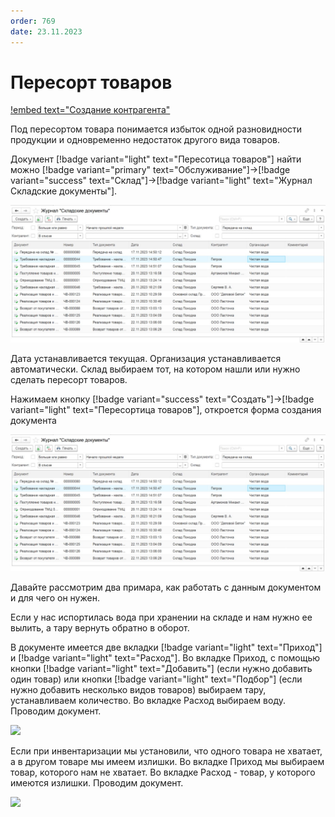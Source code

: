 ```yaml
---
order: 769
date: 23.11.2023
---
```

# Пересорт товаров

[!embed text="Создание контрагента"](https://youtu.be/bSQMI09XP-8)

Под пересортом товара понимается избыток одной разновидности продукции и одновременно недостаток другого вида товаров.

Документ [!badge variant="light" text="Пересотица товаров"]  найти  можно [!badge variant="primary" text="Обслуживание"]->[!badge variant="success" text="Склад"]->[!badge variant="light" text="Журнал Складские документы"]. 

![](\images\кладовщик\поступление.jpg) 

Дата устанавливается текущая. Организация устанавливается автоматически. Склад выбираем тот, на котором нашли или нужно сделать пересорт товаров.

Нажимаем кнопку [!badge variant="success" text="Создать"]->[!badge variant="light" text="Пересортица товаров"], откроется форма создания документа

![](\images\кладовщик\поступление.jpg)

Давайте рассмотрим два примара, как работать с данным документом и для чего он нужен. 

Если у нас испортилась вода при хранении на складе и нам нужно ее вылить, а тару вернуть обратно в оборот. 

В документе имеется две вкладки [!badge variant="light" text="Приход"] и [!badge variant="light" text="Расход"]. Во вкладке Приход, с помощью кнопки [!badge variant="light" text="Добавить"] (если нужно добавить один товар) или кнопки [!badge variant="light" text="Подбор"] (если нужно добавить несколько видов товаров) выбираем тару, устанавливаем количество. Во вкладке Расход выбираем воду. Проводим документ.

![](\images\кладовщик\пересортица.gif)

Если при инвентаризации мы установили, что одного товара не хватает, а в другом товаре мы имеем излишки. Во вкладке Приход мы выбираем товар, которого нам не хватает. Во вкладке Расход - товар, у которого имеются излишки. Проводим документ.

![](\images\кладовщик\пересортица1.gif)
